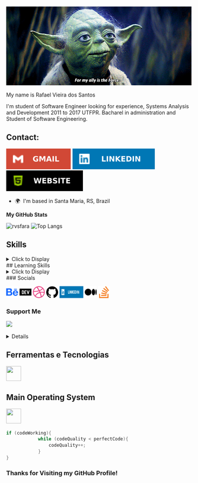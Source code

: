 ![](img/yoda.gif)

My name is Rafael Vieira dos Santos

I'm student of Software Engineer looking for experience,
Systems Analysis and Development 2011 to 2017 UTFPR. Bacharel in administration and Student of Software Engineering.
## Contact:
<div>
<a href = "mailto:rvsfara@gmail.com"><img src="badges/gmail.svg"
target="_blank"></a>
<a href="https://www.linkedin.com/in/rvsfara" target="_blank"><img
src="badges/linkedin.svg" target="_blank"></a>
<a href="https://rvsfara.github.io/" target="_blank"><img alt=""
src="badges/website.svg" /></a>
</div>

* 🌍  I'm based in Santa Maria, RS, Brazil

<b>My GitHub Stats</b>

![rvsfara](https://github-readme-streak-stats.herokuapp.com/?user=rvsfara&theme=dark&hide_border=true)
![Top Langs](https://github-readme-stats.vercel.app/api/top-langs/?username=rvsfara&layout=compact&langs_count=10&theme=dark&hide_border=true)

## Skills
<details>
    <summary>Click to Display</summary>

<img src="badges/oracle-colored.svg" width="36" height="36" alt="Oracle" />
<img src="badges/java.svg" width="40" height="40" alt="Java"/>
<img src="badges/c-colored.svg" width="36" height="36" alt="C"/>
<img src="badges/csharp-colored.svg" width="36" height="36" alt="C#" />
<img src="badges/python-colored.svg" width="36" height="36" alt="Python" />
<img src="badges/php-colored.svg" width="36" height="36" alt="PHP" />
<img src="badges/html5-colored.svg" width="36" height="36" alt="HTML5" />
<img src="badges/javascript-colored.svg" width="36" height="36" alt="JavaScript" />
<img src="badges/mysql-colored.svg" width="36" height="36" alt="MySQL" />
<img src="badges/postgresql-colored.svg" width="36" height="36" alt="PostgreSQL" /></a>


</details>
## Learning Skills
<details>
    <summary>Click to Display</summary>

<img src="badges/react-colored.svg" width="36" height="36" alt="React" />
<img src="badges/nextjs-colored.svg" width="36" height="36" alt="NextJs" />
<img src="badges/vuejs-colored.svg" width="36" height="36" alt="Vue" />
<img src="badges/angularjs-colored.svg" width="36" height="36" alt="Angular" />
<img src="badges/jquery-colored.svg" width="36" height="36" alt="JQuery" />
<img src="badges/css3-colored.svg" width="36" height="36" alt="CSS3" />
<img src="badges/bootstrap-colored.svg" width="36" height="36" alt="Bootstrap" />
<img src="badges/nodejs-colored.svg" width="36" height="36" alt="NodeJS" />
<img src="badges/kotlin-colored.svg" width="36" height="36" alt="Kotlin" />
<img src="badges/typescript-colored.svg" width="36" height="36" alt="TypeScript" />


<img src="badges/mongodb-colored.svg" width="36" height="36" alt="MongoDB" />
<img src="badges/firebase-colored.svg" width="36" height="36" alt="Firebase" /></a>
<img src="badges/dot-net-colored.svg" width="36" height="36" alt=".NET" />
<img src="badges/django-colored.svg" width="36" height="36" alt="Django" />
<img src="badges/laravel-colored.svg" width="36" height="36" alt="Laravel" />
<img src="badges/flutter-colored.svg" width="36" height="36" alt="Flutter" />
<img src="badges/figma-colored.svg" width="36" height="36" alt="Figma" />

</details>
### Socials

<a href="https://www.behance.com/rvsfara" target="_blank"> <img src="badges/behance.svg" width="32" height="32" /></a>
<a href="https://www.dev.to/rvsfara" target="_blank" rel="noreferrer"><img src="badges/devdotto.svg" width="32" height="32" /></a>
<a href="https://www.dribbble.com/rvsfara" target="_blank" rel="noreferrer"><img src="badges/dribbble.svg" width="32" height="32" /></a>
<a href="https://www.github.com/rvsfara" target="_blank" rel="noreferrer"><img src="badges/github.svg" width="32" height="32" /></a>
<a href="https://www.linkedin.com/in/rvsfara" target="_blank" rel="noreferrer"><img src="badges/linkedin.svg" width="64" height="32" /></a>
<a href="http://www.medium.com/rvsfara" target="_blank" rel="noreferrer"><img src="badges/medium.svg" width="32" height="32" /></a>
<a href="https://www.stackoverflow.com/users/rvsfara" target="_blank" rel="noreferrer"><img src="badges/stackoverflow.svg" width="32" height="32" /></a>

### Support Me

<a href="https://www.buymeacoffee.com/rvsfara"><img src="https://cdn.buymeacoffee.com/buttons/v2/default-yellow.png" width="200" />

<details>
    <summary>Badges Loading</summary>
Languages

![HTML5](https://img.shields.io/badge/-HTML5-000?style=for-the-badge&logo=html5)
![CSS3](https://img.shields.io/badge/-CSS3-000?style=for-the-badge&logo=css3)
![JavaScript](https://img.shields.io/badge/-JavaScript-000?style=for-the-badge&logo=javascript)
![Markdown](https://img.shields.io/badge/-Markdown-000?style=for-the-badge&logo=markdown)

![Java](https://img.shields.io/badge/-Java-000?style=for-the-badge&logo=java)
![Python](https://img.shields.io/badge/python-3670A0?style=for-the-badge&logo=python&logoColor=ffdd54)
![C](https://img.shields.io/badge/c-000?style=for-the-badge&logo=c&logoColor=white)

JS Framework/Library

![Next JS](https://img.shields.io/badge/-NextJS-000?style=for-the-badge&logo=next.js)
![React](https://img.shields.io/badge/-ReactJS-000?style=for-the-badge&logo=react)
![Angular](https://img.shields.io/badge/-AngularJS-000?style=for-the-badge&logo=angular)

CSS Framework/Library/Pre-processors

![Bootstrap](https://img.shields.io/badge/-Bootstrap-000?style=for-the-badge&logo=bootstrap)


Design/Visual Tools

![Figma](https://img.shields.io/badge/-Figma-000?style=for-the-badge&logo=figma)
![Canva](https://img.shields.io/badge/-Canva-000?style=for-the-badge&logo=canva)
![Penpot](https://img.shields.io/badge/-Penpot-000?style=for-the-badge&logo=penpot)

Database/State

![Firebase](https://img.shields.io/badge/-Firebase-000?style=for-the-badge&logo=firebase)
![MongoDB](https://img.shields.io/badge/-MongoDB-000?style=for-the-badge&logo=mongodb)

Backend

![NodeJS](https://img.shields.io/badge/-NodeJS-000?style=for-the-badge&logo=node.js&logoColor=pink)
![API](https://img.shields.io/badge/-API-000?style=for-the-badge&logo=fastapi)

Web Hosting

![GitHub Pages](https://img.shields.io/badge/-GitHub%20Pages-000?style=for-the-badge&logo=github)

CI/CD

![GitHub Actions](https://img.shields.io/badge/-github%20actions-000?style=for-the-badge&logo=githubactions) https://docs.github.com/pt/actions
![Jenkins](https://img.shields.io/badge/-jenkins-000?style=for-the-badge&logo=jenkins)

Package Manager

![NPM](https://img.shields.io/badge/-NPM-000?style=for-the-badge&logo=npm)
![Yarn](https://img.shields.io/badge/-yarn-000?style=for-the-badge&logo=yarn)

Version Control

![Git](https://img.shields.io/badge/-Git-000?style=for-the-badge&logo=git)
![GitHub](https://img.shields.io/badge/-GitHub-000?style=for-the-badge&logo=github)

![Android Studio](https://img.shields.io/badge/Android%20Studio-3DDC84.svg?style=for-the-badge&logo=android-studio&logoColor=white)
![Visual Studio Code](https://img.shields.io/badge/Visual%20Studio%20Code-0078d7.svg?style=for-the-badge&logo=visual-studio-code&logoColor=white)
![Eclipse](https://img.shields.io/badge/Eclipse.svg?style=for-the-badge&logo=Eclipse&logoColor=white)
![NetBeans](https://img.shields.io/badge/NetBeans.svg?style=for-the-badge&logo=apache-netbeans-ide&logoColor=white)



</details>


## Ferramentas e Tecnologias
<img src="https://cdn.jsdelivr.net/gh/devicons/devicon/icons/git/git-original.svg" width="40" height="40"/>

## Main Operating System
<img src="https://cdn.jsdelivr.net/gh/devicons/devicon/icons/linux/linux-original.svg" width="40" height="40"/>

``` java
if (codeWorking){
            while (codeQuality < perfectCode){
                codeQuality++;
            }
}
```

### Thanks for Visiting my GitHub Profile!
